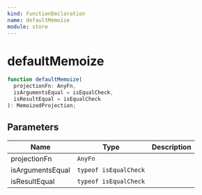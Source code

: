 ```yaml
---
kind: FunctionDeclaration
name: defaultMemoize
module: store
---
```


# defaultMemoize

```ts
function defaultMemoize(
  projectionFn: AnyFn,
  isArgumentsEqual = isEqualCheck,
  isResultEqual = isEqualCheck
): MemoizedProjection;
```

## Parameters

| Name             | Type                  | Description |
| ---------------- | --------------------- | ----------- |
| projectionFn     | `AnyFn`               |             |
| isArgumentsEqual | `typeof isEqualCheck` |             |
| isResultEqual    | `typeof isEqualCheck` |             |
